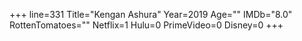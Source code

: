 +++
line=331
Title="Kengan Ashura"
Year=2019
Age=""
IMDb="8.0"
RottenTomatoes=""
Netflix=1
Hulu=0
PrimeVideo=0
Disney=0
+++

